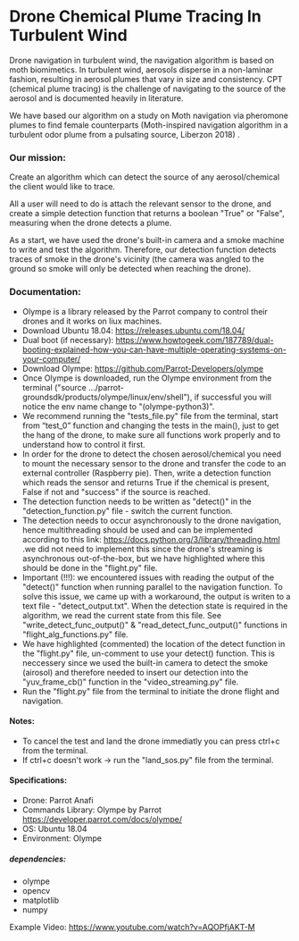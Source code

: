 # Drone Chemical Plume Tracing In Turbulent Wind #
Drone navigation in turbulent wind, the navigation algorithm is based on moth biomimetics. In turbulent wind, aerosols disperse in a non-laminar fashion, resulting in aerosol plumes that vary in size and consistency. CPT (chemical plume tracing) is the challenge of navigating to the source of the aerosol and is documented heavily in literature. 

We have based our algorithm on a study on Moth navigation via pheromone plumes to find female counterparts (Moth-inspired navigation algorithm in a turbulent odor plume from a pulsating source, Liberzon 2018) .

 ### Our mission: ###
Create an algorithm which can detect the source of any aerosol/chemical the client would like to trace.

All a user will need to do is attach the relevant sensor to the drone, and create a simple detection function that returns a boolean "True" or "False", measuring when the drone detects a plume.

As a start, we have used the drone's built-in camera and a smoke machine to write and test the algorithm. Therefore, our detection function detects traces of smoke in the drone's vicinity (the camera was angled to the ground so smoke will only be detected when reaching the drone).

### Documentation: ###
- Olympe is a library released by the Parrot company to control their drones and it works on liux machines.
- Download Ubuntu 18.04: https://releases.ubuntu.com/18.04/
- Dual boot (if necessary): https://www.howtogeek.com/187789/dual-booting-explained-how-you-can-have-multiple-operating-systems-on-your-computer/
- Download Olympe: https://github.com/Parrot-Developers/olympe
- Once Olympe is downloaded, run the Olympe environment from the terminal ("source .../parrot-groundsdk/products/olympe/linux/env/shell"), if successful you will notice the env name change to "(olympe-python3)".
- We recommend running the "tests_file.py" file from the terminal, start from “test_0”  function and changing the tests in the main(), just to get the hang of the drone, to make sure all functions work properly and to understand how to control it first.
- In order for the drone to detect the chosen aerosol/chemical you need to mount the necessary sensor to the drone and transfer the code to an external controller (Raspberry pie). Then, write a detection function which reads the sensor and returns True if the chemical is present, False if not and "success" if the source is reached.
- The detection function needs to be written as "detect()" in the "detection_function.py" file - switch the current function.
- The detection needs to occur asynchronously to the drone navigation, hence multithreading should be used and can be implemented according to this link: https://docs.python.org/3/library/threading.html .we did not need to implement this since the drone's streaming is asynchronous out-of-the-box, but we have highlighted where this should be done in the "flight.py" file.
- Important (!!!): we encountered issues with reading the output of the "detect()" function when running parallel to the navigation function. To solve this issue, we came up with a workaround, the output is writen to a text file - "detect_output.txt". When the detection state is required in the algorithm, we read the current state from this file. See "write_detect_func_output()" & "read_detect_func_output()" functions in "flight_alg_functions.py" file. 
- We have highlighted (commented) the location of the detect function in the "flight.py" file, un-comment to use your detect() function. This is neccessery since we used the built-in camera to detect the smoke (airosol) and therefore needed to insert our detection into the "yuv_frame_cb()" function in the "video_streaming.py" file.
- Run the "flight.py" file from the terminal to initiate the drone flight and navigation.



#### Notes: ####
- To cancel the test and land the drone immediatly you can press ctrl+c from the terminal.
- If ctrl+c doesn't work -> run the "land_sos.py" file from the terminal.

 
 #### Specifications: ####
- Drone: Parrot Anafi 
- Commands Library: Olympe by Parrot https://developer.parrot.com/docs/olympe/
- OS: Ubuntu 18.04
- Environment: Olympe 

##### dependencies: #####
- olympe
- opencv
- matplotlib
- numpy


Example Video:
https://www.youtube.com/watch?v=AQOPfjAKT-M
